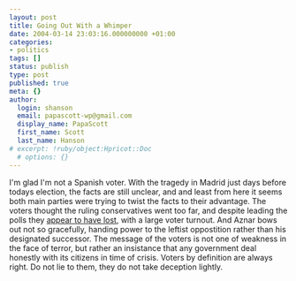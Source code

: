 ```yaml
---
layout: post
title: Going Out With a Whimper
date: 2004-03-14 23:03:16.000000000 +01:00
categories:
- politics
tags: []
status: publish
type: post
published: true
meta: {}
author:
  login: shanson
  email: papascott-wp@gmail.com
  display_name: PapaScott
  first_name: Scott
  last_name: Hanson
# excerpt: !ruby/object:Hpricot::Doc
  # options: {}
---
```

<p>I'm glad I'm not a Spanish voter. With the tragedy in Madrid just days before todays election, the facts are still unclear, and and least from here it seems both main parties were trying to twist the facts to their advantage. The voters thought the ruling conservatives went too far, and despite leading the polls they <a title="BBC NEWS | Europe | Spanish government admits defeat" href="http://news.bbc.co.uk/2/hi/europe/3511280.stm">appear to have lost</a>, with a large voter turnout. And Aznar bows out not so gracefully, handing power to the leftist oppostition rather than his designated successor. The message of the voters is not one of weakness in the face of terror, but rather an insistance that any government deal honestly with its citizens in time of crisis. Voters by definition are always right. Do not lie to them, they do not take deception lightly.</p>
